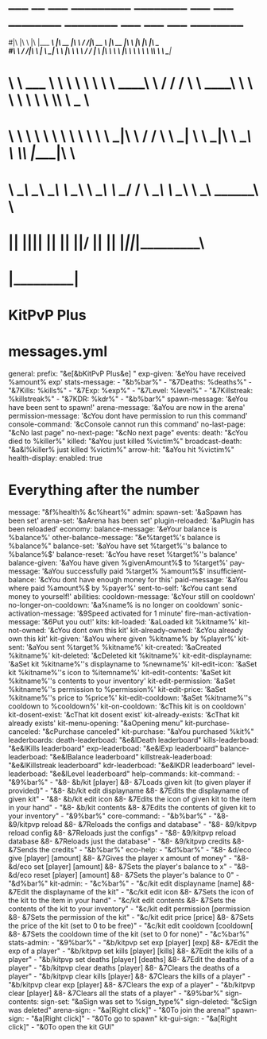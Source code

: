 # ___  __    ___  _________        ________  ___      ___ ________        ________  ___       ___  ___  ________
#|\  \|\  \ |\  \|\___   ___\     |\   __  \|\  \    /  /|\   __  \      |\   __  \|\  \     |\  \|\  \|\   ____\
#\ \  \/  /|\ \  \|___ \  \_|     \ \  \|\  \ \  \  /  / | \  \|\  \     \ \  \|\  \ \  \    \ \  \\\  \ \  \___|_
# \ \   ___  \ \  \   \ \  \       \ \   ____\ \  \/  / / \ \   ____\     \ \   ____\ \  \    \ \  \\\  \ \_____  \
#  \ \  \\ \  \ \  \   \ \  \       \ \  \___|\ \    / /   \ \  \___|      \ \  \___|\ \  \____\ \  \\\  \|____|\  \
#   \ \__\\ \__\ \__\   \ \__\       \ \__\    \ \__/ /     \ \__\          \ \__\    \ \_______\ \_______\____\_\  \
#    \|__| \|__|\|__|    \|__|        \|__|     \|__|/       \|__|           \|__|     \|_______|\|_______|\_________\
#                                                                                                         \|_________|
# KitPvP Plus
# messages.yml

general:
  prefix: "&e[&bKitPvP Plus&e] "
  exp-given: '&eYou have received %amount% exp'
  stats-message:
    - "&b%bar%"
    - "&7Deaths: %deaths%"
    - "&7Kills: %kills%"
    - "&7Exp: %exp%"
    - "&7Level: %level%"
    - "&7Killstreak: %killstreak%"
    - "&7KDR: %kdr%"
    - "&b%bar%"
  spawn-message: '&eYou have been sent to spawn!'
  arena-message: '&aYou are now in the arena'
  permission-message: '&cYou dont have permission to run this command'
  console-command: '&cConsole cannot run this command'
  no-last-page: "&cNo last page"
  no-next-page: "&cNo next page"
events:
  death: "&cYou died to %killer%"
  killed: "&aYou just killed %victim%"
  broadcast-death: "&a&l%killer% just killed %victim%"
  arrow-hit: "&aYou hit %victim%"
health-display:
  enabled: true
  # Everything after the number
  message: "&f%health%  &c%heart%"
admin:
  spawn-set: '&aSpawn has been set'
  arena-set: '&aArena has been set'
  plugin-reloaded: '&aPlugin has been reloaded'
economy:
  balance-message: '&eYour balance is %balance%'
  other-balance-message: "&e%target%'s balance is %balance%"
  balance-set: '&aYou have set %target%''s balance to %balance%$'
  balance-reset: '&cYou have reset %target%''s balance'
  balance-given: '&aYou have given %givenAmount%$ to %target%'
  pay-message: '&aYou successfully paid %target% %amount%$'
  insufficient-balance: '&cYou dont have enough money for this'
  paid-message: '&aYou where paid %amount%$ by %payer%'
  sent-to-self: '&cYou cant send money to yourself!'
abilities:
  cooldown-message: '&cYour still on cooldown'
  no-longer-on-cooldown: '&a%name% is no longer on cooldown'
  sonic-activation-message: '&9Speed activated for 1 minute'
  fire-man-activation-message: '&6Put you out!'
kits:
  kit-loaded: '&aLoaded kit %kitname%'
  kit-not-owned: '&cYou dont own this kit'
  kit-already-owned: '&cYou already own this kit'
  kit-given: '&aYou where given %kitname% by %player%'
  kit-sent: '&aYou sent %target% %kitname%'
  kit-created: '&aCreated %kitname%'
  kit-deleted: '&cDeleted kit %kitname%'
  kit-edit-displayname: '&aSet kit %kitname%''s displayname to %newname%'
  kit-edit-icon: '&aSet kit %kitname%''s icon to %itemname%'
  kit-edit-contents: '&aSet kit %kitname%''s contents to your inventory'
  kit-edit-permission: '&aSet %kitname%''s permission to %permission%'
  kit-edit-price: '&aSet %kitname%''s price to %price%'
  kit-edit-cooldown: '&aSet %kitname%''s cooldown to %cooldown%'
  kit-on-cooldown: '&cThis kit is on cooldown'
  kit-dosent-exist: '&cThat kit dosent exist'
  kit-already-exists: '&cThat kit already exists'
  kit-menu-opening: "&aOpening menu"
  kit-purchase-canceled: "&cPurchase canceled"
  kit-purchase: "&aYou purchased %kit%"
leaderboards:
  death-leaderboad: "&e&lDeath leaderboard"
  kills-leaderboad: "&e&lKills leaderboard"
  exp-leaderboad: "&e&lExp leaderboard"
  balance-leaderboad: "&e&lBalance leaderboard"
  killstreak-leaderboad: "&e&lKillstreak leaderboard"
  kdr-leaderboad: "&e&lKDR leaderboard"
  level-leaderboad: "&e&lLevel leaderboard"
help-commands:
  kit-command:
    - "&9%bar%"
    - "&8- &b/kit <kitname> [player] &8- &7Loads given kit (to given player if provided)"
    - "&8- &b/kit edit displayname <kitname> <newdisplayname> &8- &7Edits the displayname of given kit"
    - "&8- &b/kit edit icon <kitname> &8- &7Edits the icon of given kit to the item in your hand"
    - "&8- &b/kit contents <kitname> &8- &7Edits the contents of given kit to your inventory"
    - "&9%bar%"
  core-command:
    - "&b%bar%"
    - "&8- &9/kitpvp reload &8- &7Reloads the configs and database"
    - "&8- &9/kitpvp reload config &8- &7Reloads just the configs"
    - "&8- &9/kitpvp reload database &8- &7Reloads just the database"
    - "&8- &9/kitpvp credits &8- &7Sends the credits"
    - "&b%bar%"
  eco-help:
    - "&d%bar%"
    - "&8- &d/eco give [player] [amount] &8- &7Gives the player x amount of money"
    - "&8- &d/eco set [player] [amount] &8- &7Sets the player's balance to x"
    - "&8- &d/eco reset [player] [amount] &8- &7Sets the player's balance to 0"
    - "&d%bar%"
  kit-admin:
    - "&c%bar%"
    - "&c/kit edit displayname [name] &8- &7Edit the displayname of the kit"
    - "&c/kit edit icon &8- &7Sets the icon of the kit to the item in your hand"
    - "&c/kit edit contents &8- &7Sets the contents of the kit to your inventory"
    - "&c/kit edit permission [permission &8- &7Sets the permission of the kit"
    - "&c/kit edit price [price] &8- &7Sets the price of the kit (set to 0 to be free)"
    - "&c/kit edit cooldown [cooldown[ &8- &7Sets the cooldown time of the kit (set to 0 for none)"
    - "&c%bar%"
  stats-admin:
    - "&9%bar%"
    - "&b/kitpvp set exp [player] [exp] &8- &7Edit the exp of a player"
    - "&b/kitpvp set kills [player] [kills] &8- &7Edit the kills of a player"
    - "&b/kitpvp set deaths [player] [deaths] &8- &7Edit the deaths of a player"
    - "&b/kitpvp clear deaths [player] &8- &7Clears the deaths of a player"
    - "&b/kitpvp clear kills [player] &8- &7Clears the kills of a player"
    - "&b/kitpvp clear exp [player] &8- &7Clears the exp of a player"
    - "&b/kitpvp clear [player] &8- &7Clears all the stats of a player"
    - "&9%bar%"
sign-contents:
  sign-set: "&aSign was set to %sign_type%"
  sign-deleted: "&cSign was deleted"
  arena-sign:
    - "&a[Right click]"
    - "&0To join the arena!"
  spawn-sign:
    - "&a[Right click]"
    - "&0To go to spawn"
  kit-gui-sign:
    - "&a[Right click]"
    - "&0To open the kit GUI"